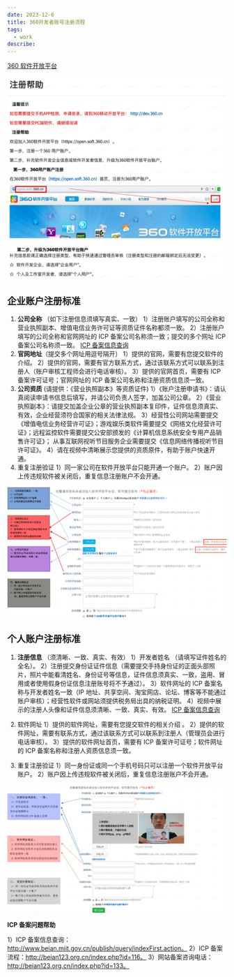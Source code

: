 ```yaml
---
date: 2023-12-6
title: 360开发者账号注册流程
tags:
  - work
describe:
---
```


[360 软件开放平台](https://open.soft.360.cn/index.php)

![devlop-help](./images/devlop-help.png)

## 企业账户注册标准

1. **公司全称** （如下注册信息须填写真实、一致）
   1）注册账户填写的公司全称和营业执照副本、增值电信业务许可证等资质证件名称都须一致。
   2）注册账户填写的公司全称和官网网址的 ICP 备案公司名称须一致；提交的多个网址 ICP 备案公司名称须一致。
   [ICP 备案信息查询](http://www.beian.miit.gov.cn/publish/query/indexFirst.action)
2. **官网地址**（提交多个网址用逗号隔开）
   1）提供的官网，需要有您提交软件的介绍。
   2）提供的官网，需要有官方联系方式，通过该联系方式可以联系到注册人（账户审核工程师会进行电话审核）。
   3）提供的官网首页，需要有 ICP 备案许可证号；官网网址的 ICP 备案公司名称和注册资质信息须一致。
3. **公司资质** (请提供：《营业执照副本》等资质证件)
   1）《账户注册申请书》：请认真阅读申请书信息后填写，并请公司负责人签字，加盖公司公章。
   2）《营业执照副本》：请提交加盖企业公章的营业执照副本复印件，证件信息须真实、有效，企业经营须符合国家的相关法律法规。
   3）经营性公司网站需要提交《增值电信业务经营许可证》；游戏娱乐类软件需要提交《网络文化经营许可证》；远程监控软件需要提交公安部颁发的《计算机信息系统安全专用产品销售许可证》； 从事互联网视听节目服务企业需要提交《信息网络传播视听节目许可证》。
   4）请在视频中清晰展示您提供的资质原件，有助于账户快速开通。
4. 重复注册验证
   1）同一家公司在软件开放平台只能开通一个账户。
   2）账户因上传违规软件被关闭后，重复信息注册账户不会开通。

![devlop-insert](./images/devlop-insert.png)

## 个人账户注册标准

1. **注册信息** （须清晰、一致、真实、有效）
   1）开发者姓名 （请填写证件姓名的全名）。
   2）注册提交身份证证件信息（需要提交手持身份证的正面头部照片，照片中能看清姓名、身份证号等信息，证件信息须真实、一致，盗用、冒用或者使用假身份证信息注册账号将不予通过）。
   3）软件网址的 ICP 备案名称与开发者姓名一致（IP 地址、共享空间、淘宝网店、论坛、博客等不能通过账户审核）；经营性软件或网站须提供税务局出具的纳税证明。
   4）视频中展示的注册人头像和证件信息须清晰、一致、真实、有效。
   [ICP 备案信息查询](http://www.beian.miit.gov.cn/publish/query/indexFirst.action)

2. 软件网址
   1）提供的软件网址，需要有您提交软件的相关介绍 。
   2）提供的软件网址，需要有联系方式，通过该联系方式可以联系到注册人（管理员会进行电话审核）。
   3）提供的软件网址首页，需要有 ICP 备案许可证号；软件网址的 ICP 备案名称和注册人资质信息须一致。
3. 重复注册验证
   1）同一身份证或同一个手机号码只可以注册一个软件开放平台账户。
   2）账户因上传违规软件被关闭后，重复信息注册账户不会开通。

![devlop-insert1](./images/devlop-insert1.png)

**ICP 备案问题帮助**

1）ICP 备案信息查询：http://www.beian.miit.gov.cn/publish/query/indexFirst.action。
2）ICP 备案流程：http://beian123.org.cn/index.php?id=116。
3）网站备案咨询电话：http://beian123.org.cn/index.php?id=133。
